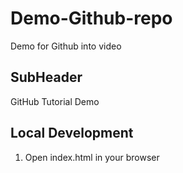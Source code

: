 # Demo-Github-repo
Demo for Github into video

## SubHeader
GitHub Tutorial Demo

## Local Development
1. Open index.html in your browser
